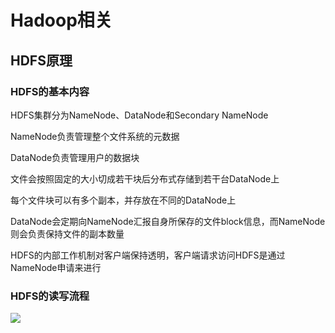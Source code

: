 # Hadoop相关

## HDFS原理

### HDFS的基本内容

HDFS集群分为NameNode、DataNode和Secondary NameNode<br>

NameNode负责管理整个文件系统的元数据<br>

DataNode负责管理用户的数据块<br>

文件会按照固定的大小切成若干块后分布式存储到若干台DataNode上<br>

每个文件块可以有多个副本，并存放在不同的DataNode上<br>

DataNode会定期向NameNode汇报自身所保存的文件block信息，而NameNode则会负责保持文件的副本数量<br>

HDFS的内部工作机制对客户端保持透明，客户端请求访问HDFS是通过NameNode申请来进行<br>

### HDFS的读写流程

![](/usr/2019/读书笔记/images/HDFS写流程.png)



































